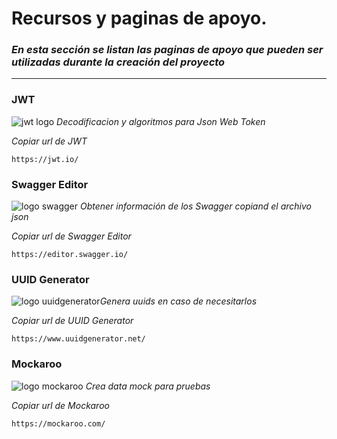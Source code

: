 # Recursos y paginas de apoyo.
### _En esta sección se listan las paginas de apoyo que pueden ser utilizadas durante la creación del proyecto_
---

### JWT 
![jwt logo](https://jwt.io/img/pic_logo.svg)
_Decodificacion y algoritmos para Json Web Token_

_Copiar url de JWT_ 
```
https://jwt.io/
```

### Swagger Editor 
![logo swagger](https://alexdunndev.files.wordpress.com/2018/05/swagger-logo-horizontal.png?w=300&h=113&crop=1)
_Obtener información de los Swagger copiand el archivo json_

_Copiar url de Swagger Editor_ 
```
https://editor.swagger.io/
```

### UUID Generator 
![logo uuidgenerator](https://powerbag.co.uk/wp-content/uploads/2017/06/5-300x300.png)_Genera uuids en caso de necesitarlos_

 _Copiar url de UUID Generator_ 
```
https://www.uuidgenerator.net/
```

### Mockaroo 
![logo mockaroo](https://www.michael-whelan.net/images/mockaroo-logo.png)
_Crea data mock para pruebas_

_Copiar url de Mockaroo_ 
```
https://mockaroo.com/
```
